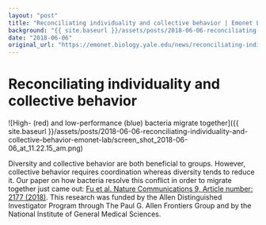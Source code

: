 ```yaml
---
layout: "post"
title: "Reconciliating individuality and collective behavior | Emonet Lab"
background: "{{ site.baseurl }}/assets/posts/2018-06-06-reconciliating-individuality-and-collective-behavior-emonet-lab/screen_shot_2018-06-06_at_11.22.15_am.png"
date: "2018-06-06"
original_url: "https://emonet.biology.yale.edu/news/reconciliating-individuality-and-collective-behavior"
---
```

# Reconciliating individuality and collective behavior

![High- (red) and low-performance (blue) bacteria migrate together]({{ site.baseurl }}/assets/posts/2018-06-06-reconciliating-individuality-and-collective-behavior-emonet-lab/screen_shot_2018-06-06_at_11.22.15_am.png)

Diversity and collective behavior are both beneficial to groups. However, collective behavior requires coordination whereas diversity tends to reduce it. Our paper on how bacteria resolve this conflict in order to migrate together just came out: [Fu et al. Nature Communications 9, Article number: 2177 (2018)](https://www.nature.com/articles/s41467-018-04539-4). This research was funded by the Allen Distinguished Investigator Program through The Paul G. Allen Frontiers Group and by the National Institute of General Medical Sciences.